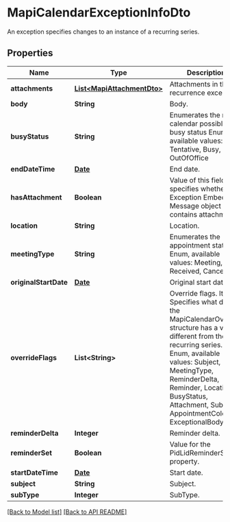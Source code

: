 # MapiCalendarExceptionInfoDto

An exception specifies changes to an instance of a recurring series.             

## Properties
Name | Type | Description | Notes
------------ | ------------- | ------------- | -------------
**attachments** | [**List&lt;MapiAttachmentDto&gt;**](MapiAttachmentDto.md) | Attachments in the recurrence exception.              |  [optional]
**body** | **String** | Body.              |  [optional]
**busyStatus** | **String** | Enumerates the mapi calendar possible busy status Enum, available values: Free, Tentative, Busy, OutOfOffice | 
**endDateTime** | [**Date**](Date.md) | End date.              | 
**hasAttachment** | **Boolean** | Value of this field specifies whether the Exception Embedded Message object contains attachments.              | 
**location** | **String** | Location.              |  [optional]
**meetingType** | **String** | Enumerates the appointment state Enum, available values: Meeting, Received, Canceled | 
**originalStartDate** | [**Date**](Date.md) | Original start date.              | 
**overrideFlags** | **List&lt;String&gt;** | Override flags.              Items: Specifies what data in the MapiCalendarOverride structure has a value different from the recurring series. Enum, available values: Subject, MeetingType, ReminderDelta, Reminder, Location, BusyStatus, Attachment, Subtype, AppointmentColor, ExceptionalBody |  [optional]
**reminderDelta** | **Integer** | Reminder delta.              | 
**reminderSet** | **Boolean** | Value for the PidLidReminderSet property.              | 
**startDateTime** | [**Date**](Date.md) | Start date.              | 
**subject** | **String** | Subject.              |  [optional]
**subType** | **Integer** | SubType.              | 




[[Back to Model list]](Models.md) [[Back to API README]](README.md)
